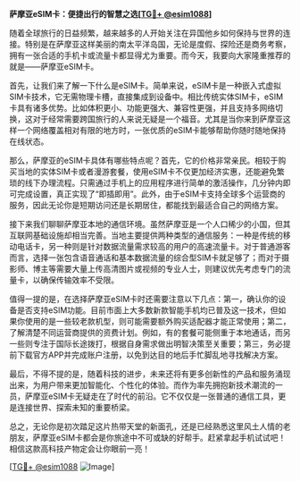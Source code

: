 **萨摩亚eSIM卡：便捷出行的智慧之选[[TG💪+ @esim1088](https://t.me/s/esim1088)]**

随着全球旅行的日益频繁，越来越多的人开始关注在异国他乡如何保持与世界的连接。特别是在萨摩亚这样美丽的南太平洋岛国，无论是度假、探险还是商务考察，拥有一张合适的手机卡或流量卡都显得尤为重要。而今天，我要向大家隆重推荐的就是——萨摩亚eSIM卡。

首先，让我们来了解一下什么是eSIM卡。简单来说，eSIM卡是一种嵌入式虚拟SIM卡技术，它无需物理卡槽，直接集成到设备中。相比传统实体SIM卡，eSIM卡具有诸多优势。比如体积更小、功能更强大、兼容性更强，并且支持多网络切换，这对于经常需要跨国旅行的人来说无疑是一个福音。尤其是当你来到萨摩亚这样一个网络覆盖相对有限的地方时，一张优质的eSIM卡能够帮助你随时随地保持在线状态。

那么，萨摩亚的eSIM卡具体有哪些特点呢？首先，它的价格非常亲民。相较于购买当地的实体SIM卡或者漫游套餐，使用eSIM卡不仅更加经济实惠，还能避免繁琐的线下办理流程。只需通过手机上的应用程序进行简单的激活操作，几分钟内即可完成设置，真正实现了“即插即用”。此外，由于eSIM卡支持全球多个运营商的服务，因此无论你是短期访问还是长期居住，都能找到最适合自己的网络方案。

接下来我们聊聊萨摩亚本地的通信环境。虽然萨摩亚是一个人口稀少的小国，但其互联网基础设施却相当完善。当地主要提供两种类型的通信服务：一种是传统的移动电话卡，另一种则是针对数据流量需求较高的用户的高速流量卡。对于普通游客而言，选择一张包含语音通话和基本数据流量的综合型SIM卡就足够了；而对于摄影师、博主等需要大量上传高清图片或视频的专业人士，则建议优先考虑专门的流量卡，以确保传输效率不受限。

值得一提的是，在选择萨摩亚eSIM卡时还需要注意以下几点：第一，确认你的设备是否支持eSIM功能。目前市面上大多数新款智能手机均已普及这一技术，但如果你使用的是一些较老款机型，则可能需要额外购买适配器才能正常使用；第二，了解清楚不同运营商提供的资费计划。例如，有的套餐可能侧重于本地通话，而另一些则专注于国际长途拨打，根据自身需求做出明智决策至关重要；第三，务必提前下载官方APP并完成账户注册，以免到达目的地后手忙脚乱地寻找解决方案。

最后，不得不提的是，随着科技的进步，未来还将有更多创新性的产品和服务涌现出来，为用户带来更加智能化、个性化的体验。而作为率先拥抱新技术潮流的一员，萨摩亚eSIM卡无疑走在了时代的前沿。它不仅仅是一张普通的通信工具，更是连接世界、探索未知的重要桥梁。

总之，无论你是初次踏足这片热带天堂的新面孔，还是已经熟悉这里风土人情的老朋友，萨摩亚eSIM卡都会是你旅途中不可或缺的好帮手。赶紧拿起手机试试吧！相信这款高科技产物定会让你眼前一亮！

[[TG💪+ @esim1088](https://t.me/s/esim1088) ![Image](https://i.postimg.cc/4NQfJmqS/Snipaste-2025-05-13-00-14-12.png)]